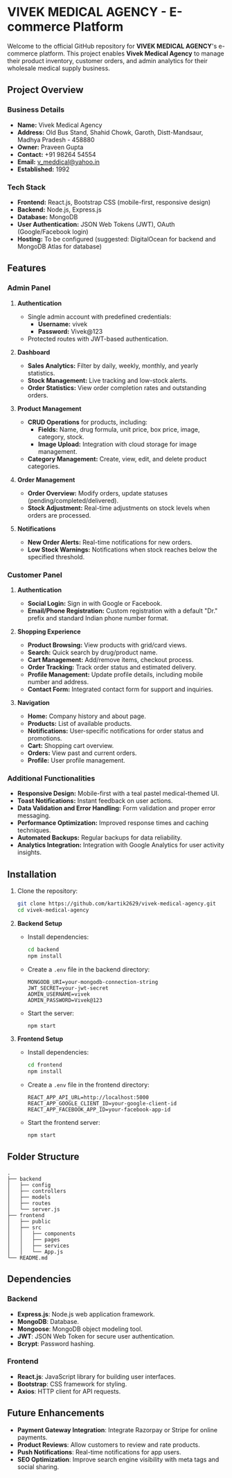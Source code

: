 # VIVEK MEDICAL AGENCY - E-commerce Platform

Welcome to the official GitHub repository for **VIVEK MEDICAL AGENCY**'s e-commerce platform. This project enables **Vivek Medical Agency** to manage their product inventory, customer orders, and admin analytics for their wholesale medical supply business.

## Project Overview

### Business Details
- **Name:** Vivek Medical Agency
- **Address:** Old Bus Stand, Shahid Chowk, Garoth, Distt-Mandsaur, Madhya Pradesh - 458880
- **Owner:** Praveen Gupta
- **Contact:** +91 98264 54554
- **Email:** v_meddical@yahoo.in
- **Established:** 1992

### Tech Stack
- **Frontend:** React.js, Bootstrap CSS (mobile-first, responsive design)
- **Backend:** Node.js, Express.js
- **Database:** MongoDB
- **User Authentication:** JSON Web Tokens (JWT), OAuth (Google/Facebook login)
- **Hosting:** To be configured (suggested: DigitalOcean for backend and MongoDB Atlas for database)

## Features

### Admin Panel

1. **Authentication**
   - Single admin account with predefined credentials:
     - **Username:** vivek
     - **Password:** Vivek@123
   - Protected routes with JWT-based authentication.

2. **Dashboard**
   - **Sales Analytics:** Filter by daily, weekly, monthly, and yearly statistics.
   - **Stock Management:** Live tracking and low-stock alerts.
   - **Order Statistics:** View order completion rates and outstanding orders.

3. **Product Management**
   - **CRUD Operations** for products, including:
     - **Fields:** Name, drug formula, unit price, box price, image, category, stock.
     - **Image Upload:** Integration with cloud storage for image management.
   - **Category Management:** Create, view, edit, and delete product categories.

4. **Order Management**
   - **Order Overview:** Modify orders, update statuses (pending/completed/delivered).
   - **Stock Adjustment:** Real-time adjustments on stock levels when orders are processed.

5. **Notifications**
   - **New Order Alerts:** Real-time notifications for new orders.
   - **Low Stock Warnings:** Notifications when stock reaches below the specified threshold.

### Customer Panel

1. **Authentication**
   - **Social Login:** Sign in with Google or Facebook.
   - **Email/Phone Registration:** Custom registration with a default "Dr." prefix and standard Indian phone number format.

2. **Shopping Experience**
   - **Product Browsing:** View products with grid/card views.
   - **Search:** Quick search by drug/product name.
   - **Cart Management:** Add/remove items, checkout process.
   - **Order Tracking:** Track order status and estimated delivery.
   - **Profile Management:** Update profile details, including mobile number and address.
   - **Contact Form:** Integrated contact form for support and inquiries.

3. **Navigation**
   - **Home:** Company history and about page.
   - **Products:** List of available products.
   - **Notifications:** User-specific notifications for order status and promotions.
   - **Cart:** Shopping cart overview.
   - **Orders:** View past and current orders.
   - **Profile:** User profile management.

### Additional Functionalities
- **Responsive Design:** Mobile-first with a teal pastel medical-themed UI.
- **Toast Notifications:** Instant feedback on user actions.
- **Data Validation and Error Handling:** Form validation and proper error messaging.
- **Performance Optimization:** Improved response times and caching techniques.
- **Automated Backups:** Regular backups for data reliability.
- **Analytics Integration:** Integration with Google Analytics for user activity insights.

## Installation

1. Clone the repository:
   ```bash
   git clone https://github.com/kartik2629/vivek-medical-agency.git
   cd vivek-medical-agency
   ```

2. **Backend Setup**
   - Install dependencies:
     ```bash
     cd backend
     npm install
     ```
   - Create a `.env` file in the backend directory:
     ```plaintext
     MONGODB_URI=your-mongodb-connection-string
     JWT_SECRET=your-jwt-secret
     ADMIN_USERNAME=vivek
     ADMIN_PASSWORD=Vivek@123
     ```
   - Start the server:
     ```bash
     npm start
     ```

3. **Frontend Setup**
   - Install dependencies:
     ```bash
     cd frontend
     npm install
     ```
   - Create a `.env` file in the frontend directory:
     ```plaintext
     REACT_APP_API_URL=http://localhost:5000
     REACT_APP_GOOGLE_CLIENT_ID=your-google-client-id
     REACT_APP_FACEBOOK_APP_ID=your-facebook-app-id
     ```
   - Start the frontend server:
     ```bash
     npm start
     ```

## Folder Structure

```plaintext
.
├── backend
│   ├── config
│   ├── controllers
│   ├── models
│   ├── routes
│   └── server.js
├── frontend
│   ├── public
│   ├── src
│   │   ├── components
│   │   ├── pages
│   │   ├── services
│   │   └── App.js
└── README.md
```

## Dependencies

### Backend
- **Express.js**: Node.js web application framework.
- **MongoDB**: Database.
- **Mongoose**: MongoDB object modeling tool.
- **JWT**: JSON Web Token for secure user authentication.
- **Bcrypt**: Password hashing.

### Frontend
- **React.js**: JavaScript library for building user interfaces.
- **Bootstrap**: CSS framework for styling.
- **Axios**: HTTP client for API requests.

## Future Enhancements
- **Payment Gateway Integration**: Integrate Razorpay or Stripe for online payments.
- **Product Reviews**: Allow customers to review and rate products.
- **Push Notifications**: Real-time notifications for app users.
- **SEO Optimization**: Improve search engine visibility with meta tags and social sharing.
